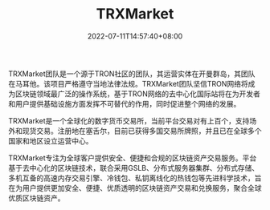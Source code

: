 ﻿---
weight: 
title: "TRXMarket"
description: "TRXMarket团队是一个源于TRON社…"
date: 2022-07-11T14:57:40+08:00
lastmod: 2022-07-11T14:57:40+08:00
draft: false
authors: ["Simon"]
featuredImage: "trxmarket.webp"
link: "https://trx.market"
tags: ["交易所","TRXMarket"]
categories: ["navigation"]
navigation: ["交易所"]
lightgallery: true
toc: true
pinned: false
recommend: false
recommend1: false
---
TRXMarket团队是一个源于TRON社区的团队，其运营实体在开曼群岛，其团队在马耳他。该项目严格遵守当地法律法规。TRXMarket团队坚信TRON网络将成为区块链领域最广泛的操作系统，基于TRON网络的去中心化国际站将在为开发者和用户提供基础设施方面发挥不可替代的作用，同时促进整个网络的发展。

TRXMarket是一个全球化的数字货币交易所，当前平台交易对有上百个，支持场外和现货交易。注册地在塞舌尔，目前已获得多国交易所牌照，并且已在全球多个国家和地区设立运营中心。

TRXMarket专注为全球客户提供安全、便捷和合规的区块链资产交易服务。平台基于去中心化的区块链技术，联合采用GSLB、分布式服务器集群、分布式存储、多机互备的高速内存交易引擎、冷钱包、私钥离线化的热钱包等先进科学技术，旨在为用户提供更加安全、便捷、优质透明的区块链资产交易和兑换服务，聚合全球优质区块链资产。
